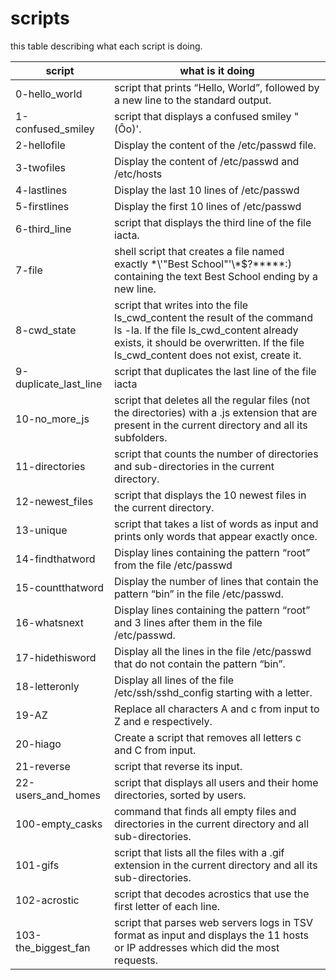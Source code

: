 # scripts

this table describing what each script is doing.

| script | what is it doing |
| ------ | ------ |
| 0-hello_world | script that prints “Hello, World”, followed by a new line to the standard output. |
| 1-confused_smiley | script that displays a confused smiley "(Ôo)'. |
| 2-hellofile | Display the content of the /etc/passwd file. |
| 3-twofiles | Display the content of /etc/passwd and /etc/hosts |
| 4-lastlines | Display the last 10 lines of /etc/passwd |
| 5-firstlines | Display the first 10 lines of /etc/passwd |
| 6-third_line | script that displays the third line of the file iacta. |
| 7-file | shell script that creates a file named exactly \*\\'"Best School"\'\\*$\?\*\*\*\*\*:) containing the text Best School ending by a new line. |
| 8-cwd_state | script that writes into the file ls_cwd_content the result of the command ls -la. If the file ls_cwd_content already exists, it should be overwritten. If the file ls_cwd_content does not exist, create it. |
| 9-duplicate_last_line | script that duplicates the last line of the file iacta |
| 10-no_more_js | script that deletes all the regular files (not the directories) with a .js extension that are present in the current directory and all its subfolders. |
| 11-directories | script that counts the number of directories and sub-directories in the current directory. |
| 12-newest_files | script that displays the 10 newest files in the current directory. |
| 13-unique | script that takes a list of words as input and prints only words that appear exactly once. |
| 14-findthatword | Display lines containing the pattern “root” from the file /etc/passwd |
| 15-countthatword | Display the number of lines that contain the pattern “bin” in the file /etc/passwd. |
| 16-whatsnext | Display lines containing the pattern “root” and 3 lines after them in the file /etc/passwd. |
| 17-hidethisword | Display all the lines in the file /etc/passwd that do not contain the pattern “bin”. |
| 18-letteronly | Display all lines of the file /etc/ssh/sshd_config starting with a letter. |
| 19-AZ | Replace all characters A and c from input to Z and e respectively. |
| 20-hiago | Create a script that removes all letters c and C from input. |
| 21-reverse | script that reverse its input. |
| 22-users_and_homes | script that displays all users and their home directories, sorted by users. |
| 100-empty_casks |  command that finds all empty files and directories in the current directory and all sub-directories. |
| 101-gifs |  script that lists all the files with a .gif extension in the current directory and all its sub-directories. |
| 102-acrostic |  script that decodes acrostics that use the first letter of each line. |
| 103-the_biggest_fan |  script that parses web servers logs in TSV format as input and displays the 11 hosts or IP addresses which did the most requests. |
